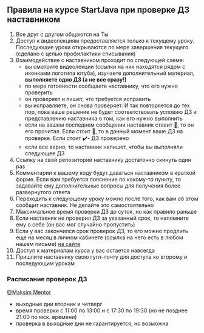 ## Правила на курсе StartJava при проверке ДЗ наставником

1. Все друг с другом общаются на Ты
1. Доступ к видеолекциям предоставляется только к текущему уроку. Последующие уроки открываются по мере завершения текущего (сделано с целью профилактики списывания)
1. Взаимодействие с наставником проходит по следующей схеме:
    - вы смотрите видеолекции (ссылки на них находятся рядом с иконками логотипа ютуба), изучаете дополнительный материал, **выполняете одно ДЗ (а не все сразу!)**
    - по мере готовности сообщаете наставнику, что его нужно проверить
    - он проверяет и пишет, что требуется исправить
    - вы исправляете, он снова проверяет. И так повторяется до тех пор, пока ваше решение не будет соответствовать условию ДЗ и представлению наставника о том, как его нужно выполнить
    - если на вашем последнем сообщении наставник ставит 📌, то он его прочитал. Если стоит 🧐, то в данный момент ваше ДЗ на проверке. Если стоит ✔️- ДЗ проверено
    - если все верно, то наставник напишет, чтобы вы выполняли следующее ДЗ
1. Ссылку на свой репозиторий наставнику достаточно скинуть один раз
1. Комментарии к вашему коду будут даваться наставником в краткой форме. Если вам требуется пояснение по какому-то пункту, то задавайте ему дополнительные вопросы для получения более развернутого ответа
1. Переходить к следующему уроку можно после того, как вам об этом сообщит наставник. Не делайте это самостоятельно
1. Максимальное время проверки ДЗ до суток, но как правило раньше
1. Если наставник не проверил ДЗ за указанный срок, то напомните ему о себе (он вас мог случайно пропустить)
1. Если у вас закончился срок проверок ДЗ, то его можно продлить еще на месяц в личном кабинете (ссылка на него есть в любом нашем письме) [на сайте](https://javaops.ru/)
1. Доступ к материалам курса у вас остается навсегда
1. Пришлите наставнику свою гугл-почту для доступа ко второму и последующим урокам

### Расписание проверок ДЗ

[@Maksim Mentor](https://startjava.slack.com/archives/D8PP9B517)
- выходные дни вторник и четверг
- время проверки с 11:00 по 13:00 и с 17:30 по 19:30 (но не позднее 21:00 по мск. времени)
- проверка в выходные дни не гарантируется, но возможна
